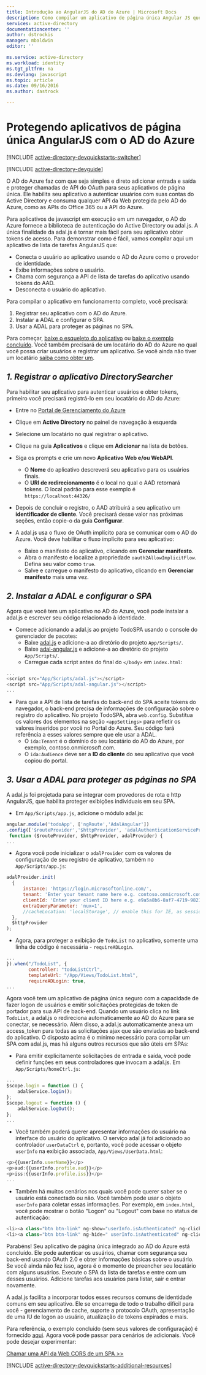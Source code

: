 ```yaml
---
title: Introdução ao AngularJS do AD do Azure | Microsoft Docs
description: Como compilar um aplicativo de página única Angular JS que se integre ao AD do Azure para entrar e que chame as APIs protegidas do AD do Azure usando OAuth.
services: active-directory
documentationcenter: ''
author: dstrockis
manager: mbaldwin
editor: ''

ms.service: active-directory
ms.workload: identity
ms.tgt_pltfrm: na
ms.devlang: javascript
ms.topic: article
ms.date: 09/16/2016
ms.author: dastrock

---
```

# Protegendo aplicativos de página única AngularJS com o AD do Azure
[!INCLUDE [active-directory-devquickstarts-switcher](../../includes/active-directory-devquickstarts-switcher.md)]

[!INCLUDE [active-directory-devguide](../../includes/active-directory-devguide.md)]

O AD do Azure faz com que seja simples e direto adicionar entrada e saída e proteger chamadas de API do OAuth para seus aplicativos de página única. Ele habilita seu aplicativo a autenticar usuários com suas contas do Active Directory e consuma qualquer API da Web protegida pelo AD do Azure, como as APIs do Office 365 ou a API do Azure.

Para aplicativos de javascript em execução em um navegador, o AD do Azure fornece a biblioteca de autenticação do Active Directory ou adal.js. A única finalidade da adal.js é tornar mais fácil para seu aplicativo obter tokens de acesso. Para demonstrar como é fácil, vamos compilar aqui um aplicativo de lista de tarefas AngularJS que:

* Conecta o usuário ao aplicativo usando o AD do Azure como o provedor de identidade.
* Exibe informações sobre o usuário.
* Chama com segurança a API de lista de tarefas do aplicativo usando tokens do AAD.
* Desconecta o usuário do aplicativo.

Para compilar o aplicativo em funcionamento completo, você precisará:

1. Registrar seu aplicativo com o AD do Azure.
2. Instalar a ADAL e configurar o SPA.
3. Usar a ADAL para proteger as páginas no SPA.

Para começar, [baixe o esqueleto do aplicativo](https://github.com/AzureADQuickStarts/SinglePageApp-AngularJS-DotNet/archive/skeleton.zip) ou [baixe o exemplo concluído](https://github.com/AzureADQuickStarts/SinglePageApp-AngularJS-DotNet/archive/complete.zip). Você também precisará de um locatário do AD do Azure no qual você possa criar usuários e registrar um aplicativo. Se você ainda não tiver um locatário [saiba como obter um](active-directory-howto-tenant.md).

## *1. Registrar o aplicativo DirectorySearcher*
Para habilitar seu aplicativo para autenticar usuários e obter tokens, primeiro você precisará registrá-lo em seu locatário do AD do Azure:

* Entre no [Portal de Gerenciamento do Azure](https://manage.windowsazure.com)
* Clique em **Active Directory** no painel de navegação à esquerda
* Selecione um locatário no qual registrar o aplicativo.
* Clique na guia **Aplicativos** e clique em **Adicionar** na lista de botões.
* Siga os prompts e crie um novo **Aplicativo Web e/ou WebAPI**.  
  
  * O **Nome** do aplicativo descreverá seu aplicativo para os usuários finais.
  * O **URI de redirecionamento** é o local no qual o AAD retornará tokens. O local padrão para esse exemplo é `https://localhost:44326/`
* Depois de concluir o registro, o AAD atribuirá a seu aplicativo um **identificador de cliente**. Você precisará desse valor nas próximas seções, então copie-o da guia **Configurar**.
* A adal.js usa o fluxo de OAuth implícito para se comunicar com o AD do Azure. Você deve habilitar o fluxo implícito para seu aplicativo:
  * Baixe o manifesto do aplicativo, clicando em **Gerenciar manifesto**.
  * Abra o manifesto e localize a propriedade `oauth2AllowImplicitFlow`. Defina seu valor como `true`.
  * Salve e carregue o manifesto do aplicativo, clicando em **Gerenciar manifesto** mais uma vez.

## *2. Instalar a ADAL e configurar o SPA*
Agora que você tem um aplicativo no AD do Azure, você pode instalar a adal.js e escrever seu código relacionado à identidade.

* Comece adicionando a adal.js ao projeto TodoSPA usando o console do gerenciador de pacotes:
  * Baixe [adal.js](https://raw.githubusercontent.com/AzureAD/azure-activedirectory-library-for-js/master/lib/adal.js) e adicione-a ao diretório do projeto `App/Scripts/`.
  * Baixe [adal-angular.js](https://raw.githubusercontent.com/AzureAD/azure-activedirectory-library-for-js/master/lib/adal-angular.js) e adicione-a ao diretório do projeto `App/Scripts/`.
  * Carregue cada script antes do final do `</body>` em `index.html`:

```js
...
<script src="App/Scripts/adal.js"></script>
<script src="App/Scripts/adal-angular.js"></script>
...
```

* Para que a API de lista de tarefas do back-end do SPA aceite tokens do navegador, o back-end precisa de informações de configuração sobre o registro do aplicativo. No projeto TodoSPA, abra `web.config`. Substitua os valores dos elementos na seção `<appSettings>` para refletir os valores inseridos por você no Portal do Azure. Seu código fará referência a esses valores sempre que ele usar a ADAL.
  * O `ida:Tenant` é o domínio do seu locatário do AD do Azure, por exemplo, contoso.onmicrosoft.com.
  * O `ida:Audience` deve ser a **ID do cliente** do seu aplicativo que você copiou do portal.

## *3. Usar a ADAL para proteger as páginas no SPA*
A adal.js foi projetada para se integrar com provedores de rota e http AngularJS, que habilita proteger exibições individuais em seu SPA.

* Em `App/Scripts/app.js`, adicione o módulo adal.js:

```js
angular.module('todoApp', ['ngRoute','AdalAngular'])
.config(['$routeProvider','$httpProvider', 'adalAuthenticationServiceProvider',
 function ($routeProvider, $httpProvider, adalProvider) {
...
```
* Agora você pode inicializar o `adalProvider` com os valores de configuração de seu registro de aplicativo, também no `App/Scripts/app.js`:

```js
adalProvider.init(
  {
      instance: 'https://login.microsoftonline.com/',
      tenant: 'Enter your tenant name here e.g. contoso.onmicrosoft.com',
      clientId: 'Enter your client ID here e.g. e9a5a8b6-8af7-4719-9821-0deef255f68e',
      extraQueryParameter: 'nux=1',
      //cacheLocation: 'localStorage', // enable this for IE, as sessionStorage does not work for localhost.
  },
  $httpProvider
);
```
* Agora, para proteger a exibição de `TodoList` no aplicativo, somente uma linha de código é necessária - `requireADLogin`.

```js
...
}).when("/TodoList", {
        controller: "todoListCtrl",
        templateUrl: "/App/Views/TodoList.html",
        requireADLogin: true,
...
```

Agora você tem um aplicativo de página única seguro com a capacidade de fazer logon de usuários e emitir solicitações protegidas de token de portador para sua API de back-end. Quando um usuário clica no link `TodoList`, a adal.js o redireciona automaticamente ao AD do Azure para se conectar, se necessário. Além disso, a adal.js automaticamente anexa um access\_token para todas as solicitações ajax que são enviadas ao back-end do aplicativo. O disposto acima é o mínimo necessário para compilar um SPA com adal.js, mas há alguns outros recursos que são úteis em SPAs:

* Para emitir explicitamente solicitações de entrada e saída, você pode definir funções em seus controladores que invocam a adal.js. Em `App/Scripts/homeCtrl.js`:

```js
...
$scope.login = function () {
    adalService.login();
};
$scope.logout = function () {
    adalService.logOut();
};
...
```
* Você também poderá querer apresentar informações do usuário na interface do usuário do aplicativo. O serviço adal já foi adicionado ao controlador `userDataCtrl` e, portanto, você pode acessar o objeto `userInfo` na exibição associada, `App/Views/UserData.html`:

```js
<p>{{userInfo.userName}}</p>
<p>aud:{{userInfo.profile.aud}}</p>
<p>iss:{{userInfo.profile.iss}}</p>
...
```

* Também há muitos cenários nos quais você pode querer saber se o usuário está conectado ou não. Você também pode usar o objeto `userInfo` para coletar essas informações. Por exemplo, em `index.html`, você pode mostrar o botão "Logon" ou "Logout" com base no status de autenticação:

```js
<li><a class="btn btn-link" ng-show="userInfo.isAuthenticated" ng-click="logout()">Logout</a></li>
<li><a class="btn btn-link" ng-hide=" userInfo.isAuthenticated" ng-click="login()">Login</a></li>
```

Parabéns! Seu aplicativo de página única integrado ao AD do Azure está concluído. Ele pode autenticar os usuários, chamar com segurança seu back-end usando OAuth 2.0 e obter informações básicas sobre o usuário. Se você ainda não fez isso, agora é o momento de preencher seu locatário com alguns usuários. Execute o SPA da lista de tarefas e entre com um desses usuários. Adicione tarefas aos usuários para listar, sair e entrar novamente.

A adal.js facilita a incorporar todos esses recursos comuns de identidade comuns em seu aplicativo. Ele se encarrega de todo o trabalho difícil para você - gerenciamento de cache, suporte a protocolo OAuth, apresentação de uma IU de logon ao usuário, atualização de tokens expirados e mais.

Para referência, o exemplo concluído (sem seus valores de configuração) é fornecido [aqui](https://github.com/AzureADQuickStarts/SinglePageApp-AngularJS-DotNet/archive/complete.zip). Agora você pode passar para cenários de adicionais. Você pode desejar experimentar:

[Chamar uma API da Web CORS de um SPA >>](https://github.com/AzureAdSamples/SinglePageApp-WebAPI-AngularJS-DotNet)

[!INCLUDE [active-directory-devquickstarts-additional-resources](../../includes/active-directory-devquickstarts-additional-resources.md)]

<!---HONumber=AcomDC_0921_2016-->